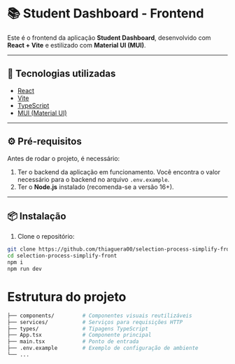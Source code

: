 # 📚 Student Dashboard - Frontend

Este é o frontend da aplicação **Student Dashboard**, desenvolvido com **React + Vite** e estilizado com **Material UI (MUI)**.

---

## 🚀 Tecnologias utilizadas

- [React](https://reactjs.org/)
- [Vite](https://vitejs.dev/)
- [TypeScript](https://www.typescriptlang.org/)
- [MUI (Material UI)](https://mui.com/)

---

## ⚙️ Pré-requisitos

Antes de rodar o projeto, é necessário:

1. Ter o backend da aplicação em funcionamento. Você encontra o valor necessário para o backend no arquivo `.env.example`.
2. Ter o **Node.js** instalado (recomenda-se a versão 16+).

---

## 📦 Instalação

1. Clone o repositório:

```bash
git clone https://github.com/thiaguera00/selection-process-simplify-front
cd selection-process-simplify-front
npm i
npm run dev
```
# Estrutura do projeto
```bash
├── components/         # Componentes visuais reutilizáveis
├── services/           # Serviços para requisições HTTP
├── types/              # Tipagens TypeScript
├── App.tsx             # Componente principal
├── main.tsx            # Ponto de entrada
├── .env.example        # Exemplo de configuração de ambiente
└── ...